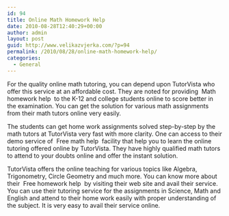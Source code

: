 ```yaml
---
id: 94
title: Online Math Homework Help
date: 2010-08-28T12:40:29+00:00
author: admin
layout: post
guid: http://www.velikazvjerka.com/?p=94
permalink: /2010/08/28/online-math-homework-help/
categories:
  - General
---
```

For the quality online math tutoring, you can depend upon TutorVista who offer this service at an affordable cost. They are noted for providing &nbsp;Math homework help&nbsp; to the K-12 and college students online to score better in the examination. You can get the solution for various math assignments from their math tutors online very easily.

The students can get home work assignments solved step-by-step by the math tutors at TutorVista very fast with more clarity. One can access to their demo service of &nbsp;Free math help&nbsp; facility that help you to learn the online tutoring offered online by TutorVista. They have highly qualified math tutors to attend to your doubts online and offer the instant solution.

TutorVista offers the online teaching for various topics like Algebra, Trigonometry, Circle Geometry and much more. You can know more about their &nbsp;Free homework help&nbsp; by visiting their web site and avail their service. You can use their tutoring service for the assignments in Science, Math and English and attend to their home work easily with proper understanding of the subject. It is very easy to avail their service online.